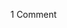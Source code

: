 <span class="commentheader">1 Comment</span>

<!--


<div class="commentdivider">
<span class="commentauthorbox">Posted by <a href="mailto&#58;delia888&#64;hotmail&#46;com">Darpalarpia</a></span>
<span class="commentdatebox">Wednesday, October  6, 2004</span>
<span class="commenttimebox"> 9:34 AM</span>
</div>
<div class="commentbody">and i’m sure he’s mean to his dog, too. such a bad banana, with a greasy black peel…</div> -->
